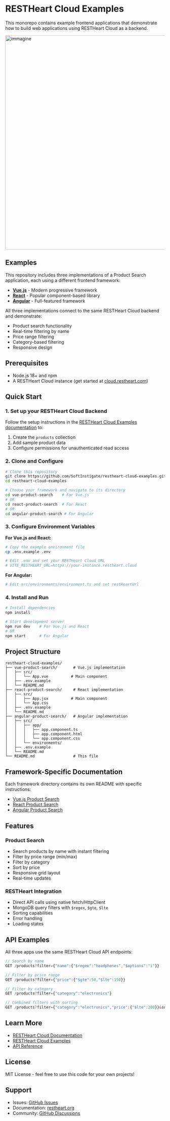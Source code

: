# RESTHeart Cloud Examples

This monorepo contains example frontend applications that demonstrate how to build web applications using RESTHeart Cloud as a backend.

<img width="842" height="677" alt="immagine" src="https://github.com/user-attachments/assets/737bef3d-6801-4aff-b89c-c3458ade3495" />

## Examples

This repository includes three implementations of a Product Search application, each using a different frontend framework:

- **[Vue.js](./vue-product-search)** - Modern progressive framework
- **[React](./react-product-search)** - Popular component-based library  
- **[Angular](./angular-product-search)** - Full-featured framework

All three implementations connect to the same RESTHeart Cloud backend and demonstrate:
- Product search functionality
- Real-time filtering by name
- Price range filtering
- Category-based filtering
- Responsive design

## Prerequisites

- Node.js 18+ and npm
- A RESTHeart Cloud instance (get started at [cloud.restheart.com](https://cloud.restheart.com))

## Quick Start

### 1. Set up your RESTHeart Cloud Backend

Follow the setup instructions in the [RESTHeart Cloud Examples documentation](https://restheart.org/docs/cloud/examples#e-commerce-product-catalog) to:

1. Create the `products` collection
2. Add sample product data
3. Configure permissions for unauthenticated read access

### 2. Clone and Configure

```bash
# Clone this repository
git clone https://github.com/SoftInstigate/restheart-cloud-examples.git
cd restheart-cloud-examples

# Choose your framework and navigate to its directory
cd vue-product-search    # For Vue.js
# OR
cd react-product-search  # For React
# OR
cd angular-product-search # For Angular
```

### 3. Configure Environment Variables

**For Vue.js and React:**
```bash
# Copy the example environment file
cp .env.example .env

# Edit .env and set your RESTHeart Cloud URL
# VITE_RESTHEART_URL=https://your-instance.restheart.cloud
```

**For Angular:**
```bash
# Edit src/environments/environment.ts and set restHeartUrl
```

### 4. Install and Run

```bash
# Install dependencies
npm install

# Start development server
npm run dev    # For Vue.js and React
# OR
npm start      # For Angular
```

## Project Structure

```
restheart-cloud-examples/
├── vue-product-search/       # Vue.js implementation
│   ├── src/
│   │   └── App.vue          # Main component
│   ├── .env.example
│   └── README.md
├── react-product-search/     # React implementation
│   ├── src/
│   │   ├── App.jsx          # Main component
│   │   └── App.css
│   ├── .env.example
│   └── README.md
├── angular-product-search/   # Angular implementation
│   ├── src/
│   │   ├── app/
│   │   │   ├── app.component.ts
│   │   │   ├── app.component.html
│   │   │   └── app.component.css
│   │   └── environments/
│   ├── .env.example
│   └── README.md
└── README.md                 # This file
```

## Framework-Specific Documentation

Each framework directory contains its own README with specific instructions:

- [Vue.js Product Search](./vue-product-search/README.md)
- [React Product Search](./react-product-search/README.md)
- [Angular Product Search](./angular-product-search/README.md)

## Features

### Product Search
- Search products by name with instant filtering
- Filter by price range (min/max)
- Filter by category
- Sort by price
- Responsive grid layout
- Real-time updates

### RESTHeart Integration
- Direct API calls using native fetch/HttpClient
- MongoDB query filters with `$regex`, `$gte`, `$lte`
- Sorting capabilities
- Error handling
- Loading states

## API Examples

All three apps use the same RESTHeart Cloud API endpoints:

```javascript
// Search by name
GET /products?filter={"name":{"$regex":"headphones","$options":"i"}}

// Filter by price range
GET /products?filter={"price":{"$gte":50,"$lte":150}}

// Filter by category
GET /products?filter={"category":"electronics"}

// Combined filters with sorting
GET /products?filter={"category":"electronics","price":{"$lte":200}}&sort={"price":1}
```

## Learn More

- [RESTHeart Cloud Documentation](https://restheart.org/docs/cloud)
- [RESTHeart Cloud Examples](https://restheart.org/docs/cloud/examples)
- [API Reference](https://restheart.org/docs/mongodb-rest/)

## License

MIT License - feel free to use this code for your own projects!

## Support

- Issues: [GitHub Issues](https://github.com/SoftInstigate/restheart-cloud-examples/issues)
- Documentation: [restheart.org](https://restheart.org)
- Community: [GitHub Discussions](https://github.com/SoftInstigate/restheart/discussions)
